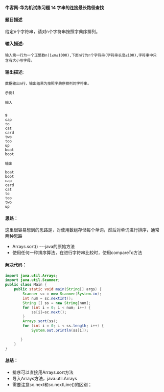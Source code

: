 #### 牛客网-华为机试练习题 14 字串的连接最长路径查找

#### 题目描述

给定n个字符串，请对n个字符串按照字典序排列。

#### 输入描述:

```
输入第一行为一个正整数n(1≤n≤1000),下面n行为n个字符串(字符串长度≤100),字符串中只含有大小写字母。
```

#### 输出描述:

```
数据输出n行，输出结果为按照字典序排列的字符串。

示例1

输入


9
cap
to
cat
card
two
too
up
boat
boot

输出

boat
boot
cap
card
cat
to
too
two
up
```

#### 思路：

这里很容易想到的思路是，对使用数组存储每个单词，然后对单词进行排序，通常两种思路

* Arrays.sort() ---java的原始方法
* 使用任何一种排序算法，在进行字符串比较时，使用compareTo方法

#### 解决代码：

```java
import java.util.Arrays;
import java.util.Scanner;
public class Main {
    public static void main(String[] args) {
        Scanner sc = new Scanner(System.in);
        int num = sc.nextInt();
        String [] ss = new String[num];
        for (int i = 0; i < num; i++) {
            ss[i]=sc.next();
        }
        Arrays.sort(ss);
        for (int i = 0; i < ss.length; i++) {
            System.out.println(ss[i]);
      
       }
    }
}

```

#### 总结：

* 排序可以直接用Arrays.sort方法
* 导入Arrays方法，java.util.Arrays
* 需要注意sc.next和sc.nextLine()的区别；